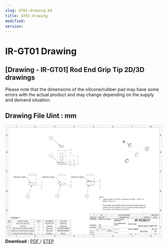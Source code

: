 ```yaml
---
slug: GT01-drawing.md
title: GT01-drawing
modified: 
version:
---
```

# IR-GT01 Drawing
## [Drawing - IR-GT01] Rod End Grip Tip 2D/3D drawings
Please note that the dimensions of the silicone/rubber pad may have some errors with the actual product and may change depending on the supply and demand situation.

## Drawing File Uint : mm
![rodendgriptip.png](./data/rodendgriptip.png   )
**Download :** <a class="downloadbtn" href="./data/ROD-END-GRIP-TIPIR-GT01.step" download> PDF </a> / <a  class="downloadbtn" href="./data/ROD-END-GRIP-TIPIR-GT01.DXF" download> STEP </a>

